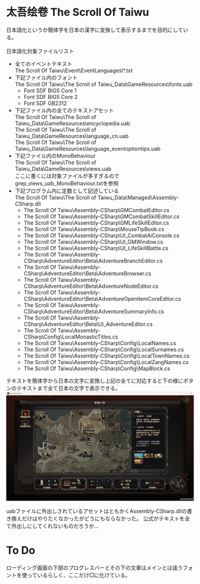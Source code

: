 # 太吾绘卷 The Scroll Of Taiwu
日本語化というか簡体字を日本の漢字に変換して表示するまでを目的にしている。<br>
<br>
日本語化対象ファイルリスト<br>
<ul>
  <li>
    全てのイベントテキスト<br>
    The Scroll Of Taiwu\Event\EventLanguages\*.txt<br>
  </li>
  <li>
    下記ファイル内のフォント<br>
    The Scroll Of Taiwu\The Scroll of Taiwu_Data\GameResources\fonts.uab<br>
    <ul>
      <li>Font SDF BIG5 Core 1</li>
      <li>Font SDF BIG5 Core 2</li>
      <li>Font SDF GB2312</li>
    </ul>
  </li>
  <li>
    下記ファイル内の全てのテキストアセット<br>
    The Scroll Of Taiwu\The Scroll of Taiwu_Data\GameResources\encyclopedia.uab<br>
    The Scroll Of Taiwu\The Scroll of Taiwu_Data\GameResources\language_cn.uab<br>
    The Scroll Of Taiwu\The Scroll of Taiwu_Data\GameResources\language_eventoptiontips.uab<br>
  </li>
  <li>
    下記ファイル内のMonoBehaviour<br>
    The Scroll Of Taiwu\The Scroll of Taiwu_Data\GameResources\views.uab<br>
    ここに書くには対象ファイルが多すぎるのでgrep_views_uab_MonoBehaviour.txtを参照<br>
  <li>
    下記プログラム内に定数として記述している<br>
    The Scroll Of Taiwu\The Scroll of Taiwu_Data\Managed\Assembly-CSharp.dll<br>
    <ul>
      <li>The Scroll Of Taiwu\Assembly-CSharp\GMCombatEditor.cs</li>
      <li>The Scroll Of Taiwu\Assembly-CSharp\GMCombatSkillEditor.cs</li>
      <li>The Scroll Of Taiwu\Assembly-CSharp\GMLifeSkillEditor.cs</li>
      <li>The Scroll Of Taiwu\Assembly-CSharp\MouseTipBook.cs</li>
      <li>The Scroll Of Taiwu\Assembly-CSharp\UI_CombatAiConsole.cs</li>
      <li>The Scroll Of Taiwu\Assembly-CSharp\UI_GMWindow.cs</li>
      <li>The Scroll Of Taiwu\Assembly-CSharp\UI_LifeSkillBattle.cs</li>
      <li>The Scroll Of Taiwu\Assembly-CSharp\AdventureEditor\Beta\AdventureBranchEditor.cs</li>
      <li>The Scroll Of Taiwu\Assembly-CSharp\AdventureEditor\Beta\AdventureBrowser.cs</li>
      <li>The Scroll Of Taiwu\Assembly-CSharp\AdventureEditor\Beta\AdventureNodeEditor.cs</li>
      <li>The Scroll Of Taiwu\Assembly-CSharp\AdventureEditor\Beta\AdventureOpenItemCoreEditor.cs</li>
      <li>The Scroll Of Taiwu\Assembly-CSharp\AdventureEditor\Beta\AdventureSummaryInfo.cs</li>
      <li>The Scroll Of Taiwu\Assembly-CSharp\AdventureEditor\Beta\UI_AdventureEditor.cs</li>
      <li>The Scroll Of Taiwu\Assembly-CSharp\Config\LocalMonasticTitles.cs</li>
      <li>The Scroll Of Taiwu\Assembly-CSharp\Config\LocalNames.cs</li>
      <li>The Scroll Of Taiwu\Assembly-CSharp\Config\LocalSurnames.cs</li>
      <li>The Scroll Of Taiwu\Assembly-CSharp\Config\LocalTownNames.cs</li>
      <li>The Scroll Of Taiwu\Assembly-CSharp\Config\LocalZangNames.cs</li>
      <li>The Scroll Of Taiwu\Assembly-CSharp\Config\MapBlock.cs</li>
    </ul>
  </li>
</ul>

テキストを簡体字から日本の文字に変換し上記の全てに対応すると下の様にボタンのテキストまで全て日本の文字で表示できる。
<img src="./img/jpSample.png">

uabファイルに外出しされているアセットはともかくAssembly-CSharp.dllの書き換えだけはやりたくなかったがどうにもならなかった。
公式がテキストを全て外出しにしてくれないものだろうか…

# To Do
ローディング画面の下部のプログレスバーとその下の文章はメインとは違うフォントを使っているらしく、ここだけ□に化けている。
